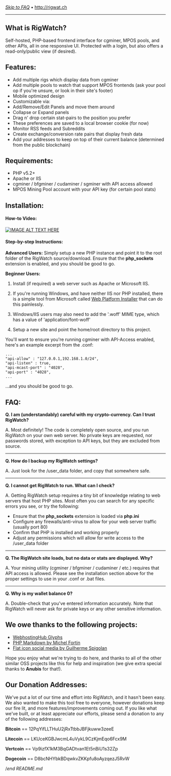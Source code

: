 <br>

_[Skip to FAQ](#faq)_ &bull; <a href="http://rigwat.ch" rel="external">http://rigwat.ch</a>

----

## What is RigWatch?

Self-hosted, PHP-based frontend interface for cgminer, MPOS pools, and other APIs, all in one responsive UI. Protected with a login, but also offers a read-only/public view (if desired).

## Features:

- Add multiple rigs which display data from cgminer
- Add multiple pools to watch that support MPOS frontends (ask your pool op if you're unsure, or look in their site's footer)
- Mobile optimized design
- Customizable via:
 - Add/Remove/Edit Panels and move them around
 - Collapse or Expand panels
 - Drag n' drop certain stat-pairs to the position you prefer
 - These preferences are saved to a local browser cookie (for now)
- Monitor RSS feeds and Subreddits
- Create exchange/conversion rate pairs that display fresh data
- Add your addresses to keep on top of their current balance (determined from the public blockchain)

## Requirements:

- PHP v5.2+
- Apache or IIS
- cgminer / bfgminer / cudaminer / sgminer with API access allowed
- MPOS Mining Pool account with your API key (for certain pool stats)

## Installation:

#### How-to Video:

[![IMAGE ALT TEXT HERE](http://img.youtube.com/vi/YOUTUBE_VIDEO_ID_HERE/0.jpg)](http://www.youtube.com/watch?v=YOUTUBE_VIDEO_ID_HERE)

#### Step-by-step Instructions:

**Advanced Users:** Simply setup a new PHP instance and point it to the root folder of the RigWatch source/download. Ensure that the **php_sockets** extension is enabled, and you should be good to go.

**Beginner Users:**

1. Install (if required) a web server such as Apache or Microsoft IIS. 
  1. If you're running Windows, and have neither IIS nor PHP installed, there is a simple tool from Microsoft called [Web Platform Installer](http://www.microsoft.com/web/downloads/platform.aspx) that can do this painlessly. 
  1. Windows/IIS users may also need to add the '.woff' MIME type, which has a value of 'application/font-woff'

2. Setup a new site and point the home/root directory to this project. 

You'll want to ensure you're running cgminer with API-Access enabled, here's an example excerpt from the .conf:

    ...
    "api-allow" : "127.0.0.1,192.168.1.0/24",
    "api-listen" : true,
    "api-mcast-port" : "4028",
    "api-port" : "4028",
    ...

<a name="faq"></a>

...and you should be good to go. 

FAQ:
--
**Q. I am (understandably) careful with my crypto-currency. Can I trust RigWatch?**

A. Most definitely! The code is completely open source, and you run RigWatch on your own web server. No private keys are requested, nor passwords stored, with exception to API keys, but they are excluded from source.

---

**Q. How do I backup my RigWatch settings?**

A. Just look for the /user_data folder, and copy that somewhere safe.

---

**Q. I cannot get RigWatch to run. What can I check?**

A. Getting RigWatch setup requires a tiny bit of knowledge relating to web servers that host PHP sites. Most often you can search for any specific errors you see, or try the following:

- Ensure that the **php_sockets** extension is loaded via **php.ini**
- Configure any firewalls/anti-virus to allow for your web server traffic (usually port 80)
- Confirm that PHP is installed and working properly
- Adjust any permissions which will allow for write access to the /user_data folder  

---

**Q. The RigWatch site loads, but no data or stats are displayed. Why?**

A. Your mining utility (cgminer / bfgminer / cudaminer / etc.) requires that API access is allowed. Please see the installation section above for the proper settings to use in your .conf or .bat files.

---

**Q. Why is my wallet balance 0?**

A. Double-check that you've entered information accurately. Note that RigWatch will never ask for private keys or any other sensitive information.

## We owe thanks to the following projects:

- [WebhostingHub Glyphs](http://www.webhostinghub.com/glyphs/)
- [PHP Markdown by Michel Fortin](http://michelf.ca/projects/php-markdown/)
- [Flat icon social media by Guilherme Spigolan](https://www.iconfinder.com/search/?q=iconset%3Aflat-icon-social-media)

Hope you enjoy what we're trying to do here, and thanks to all of the other similar OSS projects like this for help and inspiration (we give extra special thanks to **Anubis** for that!).

## Our Donation Addresses:

We've put a lot of our time and effort into RigWatch, and it hasn't been easy. We also wanted to make this tool free to everyone, however donations keep our fire lit, and more features/improvements coming out. If you like what we've built, or at least appreciate our efforts, please send a donation to any of the following addresses:

**Bitcoin** == 12PqYifLLTHuU2jRxTtbbJBFjkuww3zeeE

**Litecoin** == LKUceKGBJwcmL4uVykL9CzKjmEqo6Fcx9M

**Vertcoin** == Vp9izfX1kM3BqGADtvan1Et5nBiU1s32Zp

**Dogecoin** == D8bcNHYbkBDqwkvZKKpfu8oAyzqezJ5RvW 

/*end README.md*